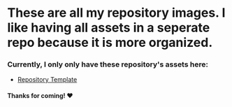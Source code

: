 # These are all my repository images. I like having all assets in a seperate repo because it is more organized.

### Currently, I only only have these repository's assets here:
- [Repository Template](https://github.com/BlueFalconHD/repo-template)

#### Thanks for coming! ❤️
